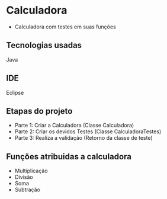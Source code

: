 # Calculadora

- Calculadora com testes em suas funções

 ## Tecnologias usadas
 Java

 ## IDE
 Eclipse

 ## Etapas do projeto
  - Parte 1: Criar a Calculadora (Classe Calculadora)
  - Parte 2: Criar os devidos Testes (Classe CalculadoraTestes)
  - Parte 3: Realiza a validação (Retorno da classe de teste)

## Funções atribuidas a calculadora
 - Multiplicação
 - Divisão
 - Soma
 - Subtração
